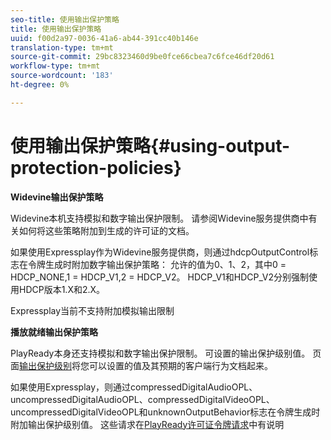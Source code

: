 ```yaml
---
seo-title: 使用输出保护策略
title: 使用输出保护策略
uuid: f00d2a97-0036-41a6-ab44-391cc40b146e
translation-type: tm+mt
source-git-commit: 29bc8323460d9be0fce66cbea7c6fce46df20d61
workflow-type: tm+mt
source-wordcount: '183'
ht-degree: 0%

---
```



# 使用输出保护策略{#using-output-protection-policies}

**Widevine输出保护策略**

Widevine本机支持模拟和数字输出保护限制。 请参阅Widevine服务提供商中有关如何将这些策略附加到生成的许可证的文档。

如果使用Expressplay作为Widevine服务提供商，则通过hdcpOutputControl标志在令牌生成时附加数字输出保护策略：
允许的值为0、1、2，其中0 = HDCP_NONE,1 = HDCP_V1,2 = HDCP_V2。 HDCP_V1和HDCP_V2分别强制使用HDCP版本1.X和2.X。

Expressplay当前不支持附加模拟输出限制

**播放就绪输出保护策略**

PlayReady本身还支持模拟和数字输出保护限制。 可设置的输出保护级别值。 页面[输出保护级别](https://msdn.microsoft.com/en-us/library/dn468831.aspx)将您可以设置的值及其预期的客户端行为文档起来。

如果使用Expressplay，则通过compressedDigitalAudioOPL、uncompressedDigitalAudioOPL、compressedDigitalVideoOPL、uncompressedDigitalVideoOPL和unknownOutputBehavior标志在令牌生成时附加输出保护级别值。 这些请求在[PlayReady许可证令牌请求](https://www.expressplay.com/developer/restapi/#playready-license-token-request)中有说明
